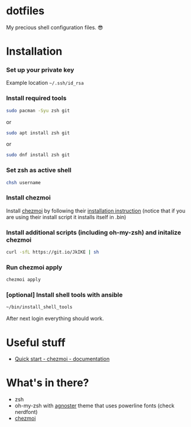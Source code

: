 dotfiles
=============
My precious shell configuration files. :sunglasses:

# Installation

### Set up your private key
Example location `~/.ssh/id_rsa`

### Install required tools
```sh
sudo pacman -Syu zsh git
```
or
```sh
sudo apt install zsh git
```
or
```sh
sudo dnf install zsh git
```

### Set zsh as active shell
```sh
chsh username
```
### Install chezmoi

Install [chezmoi](https://github.com/twpayne/chezmoi) by following their [installation instruction]([https://github.com/twpayne/chezmoi/blob/master/docs/INSTALL.md](https://www.chezmoi.io/install/)) (notice that if you are using their install script it installs itself in .bin)

### Install additional scripts (including oh-my-zsh) and initalize chezmoi

```sh
curl -sfL https://git.io/JkIKE | sh
```

### Run chezmoi apply

```sh
chezmoi apply
```

### [optional] Install shell tools with ansible

```sh
~/bin/install_shell_tools
```

After next login everything should work.

# Useful stuff
* [Quick start - chezmoi - documentation](https://www.chezmoi.io/quick-start/)

# What's in there?

* zsh
* oh-my-zsh with [agnoster](https://github.com/agnoster/agnoster-zsh-theme) theme that uses powerline fonts (check nerdfont)
* [chezmoi](https://github.com/twpayne/chezmoi)
